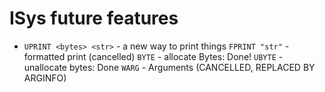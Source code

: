 # ISys future features

- `UPRINT <bytes> <str>` - a new way to print things
`FPRINT "str"` - formatted print (cancelled)
`BYTE` - allocate Bytes: Done!
`UBYTE` - unallocate bytes: Done
`WARG` - Arguments (CANCELLED, REPLACED BY ARGINFO)
